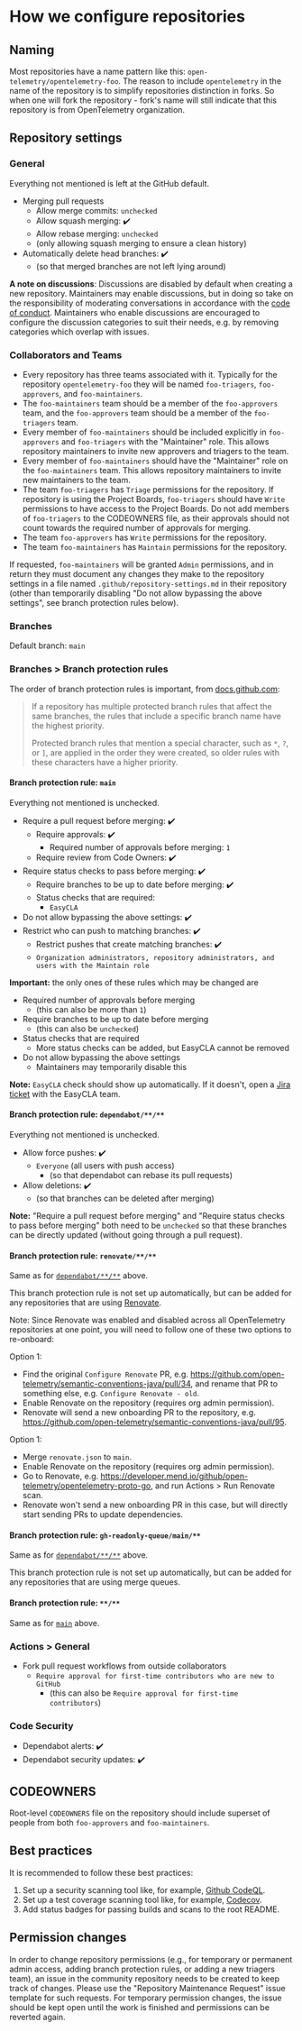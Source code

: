 # How we configure repositories

## Naming

Most repositories have a name pattern like this:
`open-telemetry/opentelemetry-foo`. The reason to include `opentelemetry` in the
name of the repository is to simplify repositories distinction in forks. So when
one will fork the repository - fork's name will still indicate that this
repository is from OpenTelemetry organization.

## Repository settings

### General

Everything not mentioned is left at the GitHub default.

* Merging pull requests
  * Allow merge commits: `unchecked`
  * Allow squash merging: :heavy_check_mark:
  * Allow rebase merging: `unchecked`
  * (only allowing squash merging to ensure a clean history)
* Automatically delete head branches: :heavy_check_mark:
  * (so that merged branches are not left lying around)

**A note on discussions**: Discussions are disabled by default when creating a
new repository. Maintainers may enable discussions, but in doing so take on the
responsibility of moderating conversations in accordance with
the [code of conduct](../code-of-conduct.md). Maintainers who enable discussions
are encouraged to configure the discussion categories to suit their needs, e.g.
by removing categories which overlap with issues.

### Collaborators and Teams

* Every repository has three teams associated with it. Typically for the
  repository `opentelemetry-foo` they will be named `foo-triagers`, `foo-approvers`,
  and `foo-maintainers`.
* The `foo-maintainers` team should be a member of the `foo-approvers` team,
  and the `foo-approvers` team should be a member of the `foo-triagers` team.
* Every member of `foo-maintainers` should be included explicitly in `foo-approvers`
  and `foo-triagers` with the "Maintainer" role. This allows
  repository maintainers to invite new approvers and triagers to the team.
* Every member of `foo-maintainers` should have the "Maintainer" role on the `foo-maintainers` team.
  This allows repository maintainers to invite new maintainers to the team.
* The team `foo-triagers` has `Triage` permissions for the repository. If repository
  is using the Project Boards, `foo-triagers` should have `Write` permissions to
  have access to the Project Boards. Do not add members of `foo-triagers` to
  the CODEOWNERS file, as their approvals should not count towards the required
  number of approvals for merging.
* The team `foo-approvers` has `Write` permissions for the repository.
* The team `foo-maintainers` has `Maintain` permissions for the repository.

If requested, `foo-maintainers` will be granted `Admin` permissions, and in return
they must document any changes they make to the repository settings in a file named
`.github/repository-settings.md` in their repository (other than temporarily
disabling "Do not allow bypassing the above settings", see branch protection rules
below).

### Branches

Default branch: `main`

### Branches > Branch protection rules

The order of branch protection rules is important, from [docs.github.com](https://docs.github.com/en/repositories/configuring-branches-and-merges-in-your-repository/defining-the-mergeability-of-pull-requests/managing-a-branch-protection-rule#about-branch-protection-rules):

> If a repository has multiple protected branch rules that affect the same branches, the rules that include a specific branch name have the highest priority.
>
> Protected branch rules that mention a special character, such as `*`, `?`, or `]`, are applied in the order they were created, so older rules with these characters have a higher priority.

#### Branch protection rule: `main`

Everything not mentioned is unchecked.

* Require a pull request before merging: :heavy_check_mark:
  * Require approvals: :heavy_check_mark:
    * Required number of approvals before merging: `1`
  * Require review from Code Owners: :heavy_check_mark:
* Require status checks to pass before merging: :heavy_check_mark:
  * Require branches to be up to date before merging: :heavy_check_mark:
  * Status checks that are required:
    * `EasyCLA`
* Do not allow bypassing the above settings: :heavy_check_mark:
* Restrict who can push to matching branches: :heavy_check_mark:
  * Restrict pushes that create matching branches: :heavy_check_mark:
  * `Organization administrators, repository administrators, and users with the Maintain role`

**Important:** the only ones of these rules which may be changed are
* Required number of approvals before merging
  * (this can also be more than `1`)
* Require branches to be up to date before merging
  * (this can also be `unchecked`)
* Status checks that are required
  * More status checks can be added, but EasyCLA cannot be removed
* Do not allow bypassing the above settings
  * Maintainers may temporarily disable this

**Note:** `EasyCLA` check should show up automatically. If it doesn't, open a
[Jira ticket](https://jira.linuxfoundation.org/plugins/servlet/desk/portal/4/create/143)
with the EasyCLA team.

#### Branch protection rule: `dependabot/**/**`

Everything not mentioned is unchecked.

* Allow force pushes: :heavy_check_mark:
  * `Everyone` (all users with push access)
    * (so that dependabot can rebase its pull requests)
* Allow deletions: :heavy_check_mark:
  * (so that branches can be deleted after merging)

**Note:** "Require a pull request before merging" and
"Require status checks to pass before merging" both need to be `unchecked` so that
these branches can be directly updated (without going through a pull request).

#### Branch protection rule: `renovate/**/**`

Same as for [`dependabot/**/**`](#branch-protection-rule-dependabot) above.

This branch protection rule is not set up automatically, but can be added for any
repositories that are using [Renovate](https://github.com/apps/renovate).

Note: Since Renovate was enabled and disabled across all OpenTelemetry repositories at one point,
you will need to follow one of these two options to re-onboard:

Option 1:

* Find the original `Configure Renovate` PR,
  e.g. https://github.com/open-telemetry/semantic-conventions-java/pull/34,
  and rename that PR to something else, e.g. `Configure Renovate - old`.
* Enable Renovate on the repository (requires org admin permission).
* Renovate will send a new onboarding PR to the repository,
  e.g. https://github.com/open-telemetry/semantic-conventions-java/pull/95.

Option 1:

* Merge `renovate.json` to `main`.
* Enable Renovate on the repository (requires org admin permission).
* Go to Renovate, e.g. https://developer.mend.io/github/open-telemetry/opentelemetry-proto-go,
  and run Actions > Run Renovate scan.
* Renovate won't send a new onboarding PR in this case,
  but will directly start sending PRs to update dependencies.

#### Branch protection rule: `gh-readonly-queue/main/**`

Same as for [`dependabot/**/**`](#branch-protection-rule-dependabot) above.

This branch protection rule is not set up automatically, but can be added for any
repositories that are using merge queues.

#### Branch protection rule: `**/**`

Same as for [`main`](#branch-protection-rule-main) above.

### Actions > General

* Fork pull request workflows from outside collaborators
  * `Require approval for first-time contributors who are new to GitHub`
    * (this can also be `Require approval for first-time contributors`)

### Code Security

* Dependabot alerts: :heavy_check_mark:
* Dependabot security updates: :heavy_check_mark:

## CODEOWNERS

Root-level `CODEOWNERS` file on the repository should include superset of
people from both `foo-approvers` and `foo-maintainers`.

## Best practices

It is recommended to follow these best practices:

1. Set up a security scanning tool like, for example, [Github CodeQL](https://docs.github.com/en/code-security/secure-coding/automatically-scanning-your-code-for-vulnerabilities-and-errors/configuring-code-scanning).
2. Set up a test coverage scanning tool like, for example, [Codecov](https://codecov.io/).
3. Add status badges for passing builds and scans to the root README.

## Permission changes

In order to change repository permissions (e.g., for temporary or permanent admin access,
adding branch protection rules, or adding a new triagers team),
an issue in the community repository needs to be created to keep track of changes.
Please use the "Repository Maintenance Request" issue template for such requests.
For temporary permission changes, the issue should be kept open until the work is finished and permissions can be reverted again.
